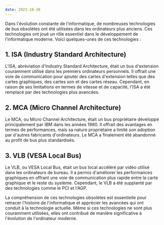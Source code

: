```yaml
---
date: 2023-10-30
---
```


Dans l'évolution constante de l'informatique, de nombreuses technologies de bus obsolètes ont été utilisées dans les ordinateurs plus anciens. Ces technologies ont joué un rôle essentiel dans le développement de l'informatique moderne. Voici quelques-unes de ces technologies :

## **1. ISA (Industry Standard Architecture)**

L'ISA, abréviation d'Industry Standard Architecture, était un bus d'extension couramment utilisé dans les premiers ordinateurs personnels. Il offrait une voie de communication pour ajouter des cartes d'extension telles que des cartes graphiques, des cartes son et des cartes réseau. Cependant, en raison de ses limitations en termes de vitesse et de capacité, l'ISA a été remplacé par des technologies plus avancées.

## **2. MCA (Micro Channel Architecture)**

Le MCA, ou Micro Channel Architecture, était un bus propriétaire développé principalement par IBM dans les années 1980. Il offrait des avantages en termes de performances, mais sa nature propriétaire a limité son adoption par d'autres fabricants d'ordinateurs. Le MCA a finalement été abandonné au profit de bus plus standardisés.

## **3. VLB (VESA Local Bus)**

Le VLB, ou VESA Local Bus, était un bus local accéléré par vidéo utilisé dans les ordinateurs de bureau. Il a permis d'améliorer les performances graphiques en offrant une voie de communication plus rapide entre la carte graphique et le reste du système. Cependant, le VLB a été supplanté par des technologies comme le PCI et l'AGP.

La compréhension de ces technologies obsolètes est essentielle pour retracer l'histoire de l'informatique et apprécier les avancées qui ont conduit à la technologie actuelle. Même si ces technologies ne sont plus couramment utilisées, elles ont contribué de manière significative à l'évolution de l'ordinateur moderne.

